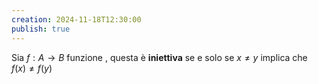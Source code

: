 ```yaml
---
creation: 2024-11-18T12:30:00
publish: true
---
```

Sia $f: A\to B$ funzione , questa è **iniettiva** se e solo se $x \neq y$ implica che $f(x)\neq f(y)$